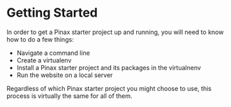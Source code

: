 # Getting Started

In order to get a Pinax starter project up and running, you will need to know how to do a few things:

* Navigate a command line
* Create a virtualenv
* Install a Pinax starter project and its packages in the virtualnenv
* Run the website on a local server

Regardless of which Pinax starter project you might choose to use, this process is virtually the same for all of them.
